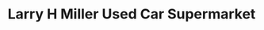 ---
title: "Larry H Miller Used Car Supermarket"
url: /sandy/larry-h-miller-used-car-supermarket/
shop: car
---